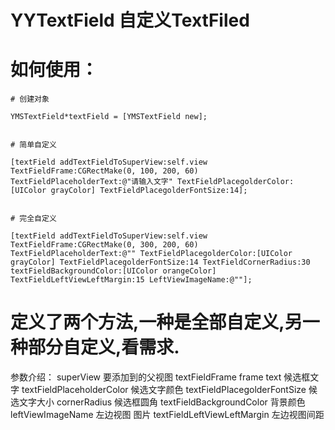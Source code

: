 # YYTextField 自定义TextFiled

# 如何使用：

    # 创建对象
	
    YMSTextField*textField = [YMSTextField new];
	
    
    # 简单自定义
	
    [textField addTextFieldToSuperView:self.view TextFieldFrame:CGRectMake(0, 100, 200, 60) TextFieldPlaceholderText:@"请输入文字" TextFieldPlacegolderColor:[UIColor grayColor] TextFieldPlacegolderFontSize:14];
	
    
    # 完全自定义
	
    [textField addTextFieldToSuperView:self.view TextFieldFrame:CGRectMake(0, 300, 200, 60) TextFieldPlaceholderText:@"" TextFieldPlacegolderColor:[UIColor grayColor] TextFieldPlacegolderFontSize:14 TextFieldCornerRadius:30 textFieldBackgroundColor:[UIColor orangeColor] TextFieldLeftViewLeftMargin:15 LeftViewImageName:@""];
    
    
# 定义了两个方法,一种是全部自定义,另一种部分自定义,看需求.

参数介绍：
superView                      要添加到的父视图
textFieldFrame                 frame
text                           候选框文字
textFieldPlaceholderColor      候选文字颜色
textFieldPlacegolderFontSize   候选文字大小
cornerRadius                   候选框圆角
textFieldBackgroundColor       背景颜色
leftViewImageName              左边视图 图片
textFieldLeftViewLeftMargin    左边视图间距

